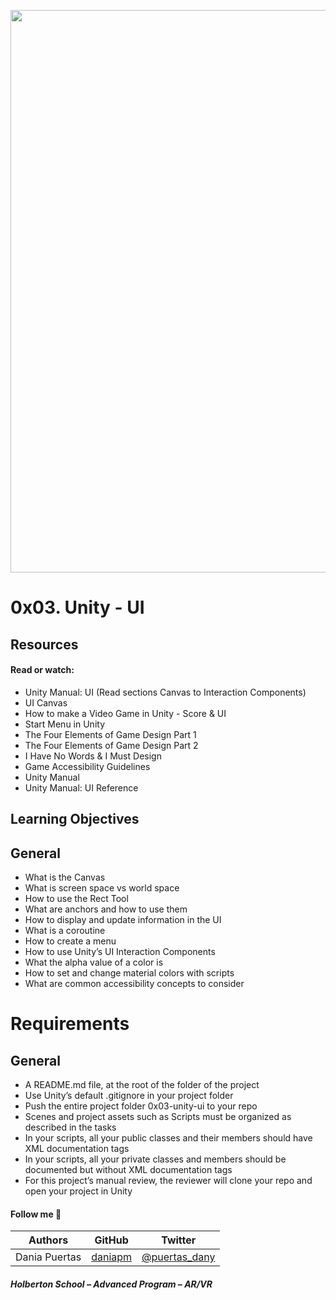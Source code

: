 <a href= "url"><img src="https://s3.amazonaws.com/intranet-projects-files/holbertonschool-cs-unity/421/unity-scripting_4b.gif" width="900px"></a>

# 0x03. Unity - UI

## Resources
#### Read or watch:

* Unity Manual: UI (Read sections Canvas to Interaction Components)
* UI Canvas
* How to make a Video Game in Unity - Score & UI
* Start Menu in Unity
* The Four Elements of Game Design Part 1
* The Four Elements of Game Design Part 2
* I Have No Words & I Must Design
* Game Accessibility Guidelines
* Unity Manual
* Unity Manual: UI Reference

## Learning Objectives

## General
* What is the Canvas
* What is screen space vs world space
* How to use the Rect Tool
* What are anchors and how to use them
* How to display and update information in the UI
* What is a coroutine
* How to create a menu
* How to use Unity’s UI Interaction Components
* What the alpha value of a color is
* How to set and change material colors with scripts
* What are common accessibility concepts to consider

# Requirements
## General
* A README.md file, at the root of the folder of the project
* Use Unity’s default .gitignore in your project folder
* Push the entire project folder 0x03-unity-ui to your repo
* Scenes and project assets such as Scripts must be organized as described in the tasks
* In your scripts, all your public classes and their members should have XML documentation tags
* In your scripts, all your private classes and members should be documented but without XML documentation tags
* For this project’s manual review, the reviewer will clone your repo and open your project in Unity

#### Follow me 💬

| Authors | GitHub | Twitter |
| :---: | :---: | :---: |
| Dania Puertas | [daniapm](https://github.com/daniapm) | [@puertas_dany](https://twitter.com/puertas_dany?t=rOYOt1OdRwMaYQoUQJ32eg&s=08) |

##### Holberton School – Advanced Program – AR/VR

